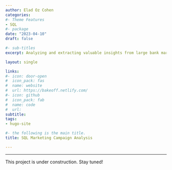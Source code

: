 ```yaml
---
author: Elad Oz Cohen
categories:
#- Theme Features
- SQL
#- package
date: "2023-04-10"
draft: false

#- sub-titles
excerpt: Analyzing and extracting valuable insights from large bank marketing campaign dataset.

layout: single

links:
#- icon: door-open
#  icon_pack: fas
#  name: website
#  url: https://bakeoff.netlify.com/ 
#- icon: github
#  icon_pack: fab
#  name: code
#  url: 
subtitle: 
tags:
- hugo-site

#- the following is the main title.
title: SQL Marketing Campaign Analysis

---
```



---

This project is under construction. Stay tuned!